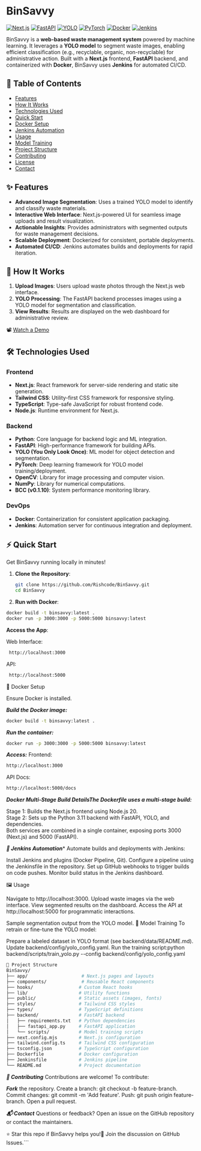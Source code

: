 # BinSavvy

[![Next.js](https://img.shields.io/badge/Next.js-14.2.3-black)](https://nextjs.org/)
[![FastAPI](https://img.shields.io/badge/FastAPI-0.111.0-009688)](https://fastapi.tiangolo.com/)
[![YOLO](https://img.shields.io/badge/YOLO-v8-blueviolet)](https://ultralytics.com/yolo)
[![PyTorch](https://img.shields.io/badge/PyTorch-2.3.0-orange)](https://pytorch.org/)
[![Docker](https://img.shields.io/badge/Docker-Enabled-blue)](https://www.docker.com/)
[![Jenkins](https://img.shields.io/badge/Jenkins-CI%2FCD-orange)](https://www.jenkins.io/)

BinSavvy is a **web-based waste management system** powered by machine learning. It leverages a **YOLO model** to segment waste images, enabling efficient classification (e.g., recyclable, organic, non-recyclable) for administrative action. Built with a **Next.js** frontend, **FastAPI** backend, and containerized with **Docker**, BinSavvy uses **Jenkins** for automated CI/CD.

## 📖 Table of Contents

- [Features](#-features)
- [How It Works](#-how-it-works)
- [Technologies Used](#️-technologies-used)
- [Quick Start](#-quick-start)
- [Docker Setup](#-docker-setup)
- [Jenkins Automation](#-jenkins-automation)
- [Usage](#️-usage)
- [Model Training](#-model-training)
- [Project Structure](#-project-structure)
- [Contributing](#-contributing)
- [License](#-license)
- [Contact](#-contact)

## ✨ Features

- **Advanced Image Segmentation**: Uses a trained YOLO model to identify and classify waste materials.
- **Interactive Web Interface**: Next.js-powered UI for seamless image uploads and result visualization.
- **Actionable Insights**: Provides administrators with segmented outputs for waste management decisions.
- **Scalable Deployment**: Dockerized for consistent, portable deployments.
- **Automated CI/CD**: Jenkins automates builds and deployments for rapid iteration.


## 🚀 How It Works

1. **Upload Images**: Users upload waste photos through the Next.js web interface.
2. **YOLO Processing**: The FastAPI backend processes images using a YOLO model for segmentation and classification.
3. **View Results**: Results are displayed on the web dashboard for administrative review.

📽️ [Watch a Demo](https://via.placeholder.com/600x300.png?text=Demo+Video)

## 🛠️ Technologies Used

### Frontend
- **Next.js**: React framework for server-side rendering and static site generation.
- **Tailwind CSS**: Utility-first CSS framework for responsive styling.
- **TypeScript**: Type-safe JavaScript for robust frontend code.
- **Node.js**: Runtime environment for Next.js.

### Backend
- **Python**: Core language for backend logic and ML integration.
- **FastAPI**: High-performance framework for building APIs.
- **YOLO (You Only Look Once)**: ML model for object detection and segmentation.
- **PyTorch**: Deep learning framework for YOLO model training/deployment.
- **OpenCV**: Library for image processing and computer vision.
- **NumPy**: Library for numerical computations.
- **BCC (v0.1.10)**: System performance monitoring library.

### DevOps
- **Docker**: Containerization for consistent application packaging.
- **Jenkins**: Automation server for continuous integration and deployment.

## ⚡ Quick Start

Get BinSavvy running locally in minutes!

1. **Clone the Repository**:
   ```bash
   git clone https://github.com/Rishcode/BinSavvy.git
   cd BinSavvy


2. **Run with Docker**:
```bash
docker build -t binsavvy:latest .
docker run -p 3000:3000 -p 5000:5000 binsavvy:latest
```

**Access the App**:

Web Interface:
```bash
 http://localhost:3000
```
API:
```bash
 http://localhost:5000
```




🐳 Docker Setup

Ensure Docker is installed.

***Build the Docker image:***
```bash
docker build -t binsavvy:latest .
```


***Run the container:***
```bash
docker run -p 3000:3000 -p 5000:5000 binsavvy:latest
```

***Access:***
Frontend:
```bash
http://localhost:3000
```
API Docs:
```bash
http://localhost:5000/docs
```



***Docker Multi-Stage Build DetailsThe Dockerfile uses a multi-stage build:***

Stage 1: Builds the Next.js frontend using Node.js 20.  
Stage 2: Sets up the Python 3.11 backend with FastAPI, YOLO, and dependencies.  
Both services are combined in a single container, exposing ports 3000 (Next.js) and 5000 (FastAPI).


***🔄 Jenkins Automation****
Automate builds and deployments with Jenkins:

Install Jenkins and plugins (Docker Pipeline, Git).
Configure a pipeline using the Jenkinsfile in the repository.
Set up GitHub webhooks to trigger builds on code pushes.
Monitor build status in the Jenkins dashboard.

🖼️ Usage

Navigate to http://localhost:3000.
Upload waste images via the web interface.
View segmented results on the dashboard.
Access the API at http://localhost:5000 for programmatic interactions.

Sample segmentation output from the YOLO model.
🧠 Model Training
To retrain or fine-tune the YOLO model:

Prepare a labeled dataset in YOLO format (see backend/data/README.md).
Update backend/config/yolo_config.yaml.
Run the training script:python backend/scripts/train_yolo.py --config backend/config/yolo_config.yaml


```bash
📂 Project Structure
BinSavvy/
├── app/                    # Next.js pages and layouts
├── components/             # Reusable React components
├── hooks/                 # Custom React hooks
├── lib/                   # Utility functions
├── public/                # Static assets (images, fonts)
├── styles/                # Tailwind CSS styles
├── types/                 # TypeScript definitions
├── backend/               # FastAPI backend
│   ├── requirements.txt   # Python dependencies
│   ├── fastapi_app.py     # FastAPI application
│   └── scripts/           # Model training scripts
├── next.config.mjs        # Next.js configuration
├── tailwind.config.ts     # Tailwind CSS configuration
├── tsconfig.json          # TypeScript configuration
├── Dockerfile             # Docker configuration
├── Jenkinsfile            # Jenkins pipeline
└── README.md              # Project documentation
```
***🤝 Contributing***
Contributions are welcome! To contribute:

***Fork*** the repository.
Create a branch: git checkout -b feature-branch.
Commit changes: git commit -m 'Add feature'.
Push: git push origin feature-branch.
Open a pull request.

***📬 Contact***
Questions or feedback? Open an issue on the GitHub repository or contact the maintainers.

⭐ Star this repo if BinSavvy helps you!💬 Join the discussion on GitHub Issues.```
